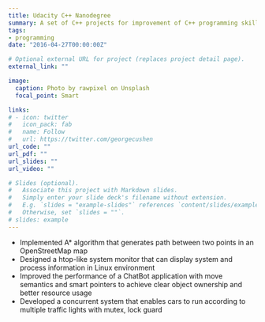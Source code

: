 ```yaml
---
title: Udacity C++ Nanodegree
summary: A set of C++ projects for improvement of C++ programming skills
tags:
- programming
date: "2016-04-27T00:00:00Z"

# Optional external URL for project (replaces project detail page).
external_link: ""

image:
  caption: Photo by rawpixel on Unsplash
  focal_point: Smart

links:
# - icon: twitter
#   icon_pack: fab
#   name: Follow
#   url: https://twitter.com/georgecushen
url_code: ""
url_pdf: ""
url_slides: ""
url_video: ""

# Slides (optional).
#   Associate this project with Markdown slides.
#   Simply enter your slide deck's filename without extension.
#   E.g. `slides = "example-slides"` references `content/slides/example-slides.md`.
#   Otherwise, set `slides = ""`.
# slides: example
---
```

- Implemented A* algorithm that generates path between two points in an OpenStreetMap map
- Designed a htop-like system monitor that can display system and process information in Linux environment 
- Improved the performance of a ChatBot application with move semantics and smart pointers to achieve clear object ownership and better resource usage
- Developed a concurrent system that enables cars to run according to multiple traffic lights with mutex, lock guard 
